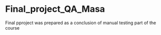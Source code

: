 # Final_project_QA_Masa
Final pproject was prepared as a conclusion of manual testing part of the course
